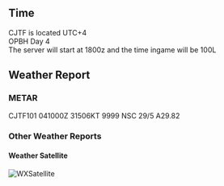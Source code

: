 
## Time 

CJTF is located UTC+4<br>
OPBH Day 4<br>
The server will start at 1800z and the time ingame will be 100L  

## Weather Report

### METAR 

CJTF101 041000Z 31506KT 9999 NSC 29/5 A29.82 <br>

### Other Weather Reports  
#### Weather Satellite
![WXSatellite](/OPBH-Brief/IMAGES/DAY4WXSAT.png)
